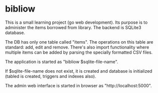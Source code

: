 # bibliow

This is a small learning project (go web development). 
Its purpose is to administer the items borrowed from library. The backend is SQLite3 database.

The DB has only one table called "items". The operations on this table are standard: add, edit and remove.
There's also import functionality where multiple items can be added by parsing the specially formatted 
CSV files.

The application is started as "bibliow $sqlite-file-name". 

If $sqlite-file-name does not exist, it is created and database is initialized (tabled is created,
triggers and indexes also).

The admin web interface is started in browser as "http://localhost:5000".
